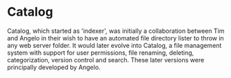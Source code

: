 # Catalog

Catalog, which started as 'indexer', was initially a collaboration between Tim and Angelo in their wish to have an automated file directory lister to throw in any web server folder. It would later evolve into Catalog, a file management system with support for user permissions, file renaming, deleting, categorization, version control and search. These later versions were principally developed by Angelo.

